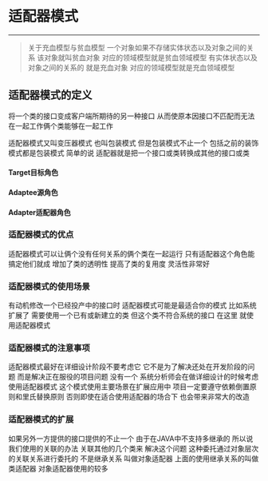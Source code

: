# 适配器模式
-----
> 关于充血模型与贫血模型
一个对象如果不存储实体状态以及对象之间的关系 该对象就叫贫血对象 对应的领域模型就是贫血领域模型
有实体状态以及对象之间的关系的 就是充血对象  对应的领域模型就是充血领域模型

## 适配器模式的定义
将一个类的接口变成客户端所期待的另一种接口 从而使原本因接口不匹配而无法在一起工作俩个类能够在一起工作

适配器模式又叫变压器模式 也叫包装模式 但是包装模式不止一个 包括之前的装饰模式都是包装模式
简单的说 适配器就是把一个接口或类转换成其他的接口或类

#### Target目标角色

#### Adaptee源角色

#### Adapter适配器角色

### 适配器模式的优点
适配器模式可以让俩个没有任何关系的俩个类在一起运行 只有适配器这个角色能搞定他们就成
增加了类的透明性
提高了类的复用度
灵活性非常好

### 适配器模式的使用场景
有动机修改一个已经投产中的接口时 适配器模式可能是最适合你的模式 比如系统扩展了 需要使用一个已有或新建立的类
但这个类不符合系统的接口 在这里 就使用适配器模式

### 适配器模式的注意事项
适配器模式最好在详细设计阶段不要考虑它 它不是为了解决还处在开发阶段的问题 而是解决正在服役的项目问题 没有一个
系统分析师会在做详细设计的时候考虑使用适配器模式 这个模式使用主要场景在扩展应用中
项目一定要遵守依赖倒置原则和里氏替换原则  否则即使在适合使用适配器的场合下 也会带来非常大的改造

### 适配器模式的扩展
如果另外一方提供的接口提供的不止一个 由于在JAVA中不支持多继承的 所以说我们使用的关联的办法 关联其他的几个类来
解决这个问题 这种委托通过对象层次的关联关系进行委托的 不是继承关系 叫做对象适配器
上面的使用继承关系的叫做类适配器
对象适配器使用的较多

